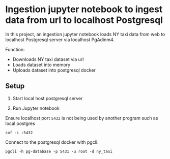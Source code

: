 # Ingestion jupyter notebook to ingest data from url to localhost Postgresql

In this project, an ingestion jupyter notebook loads NY taxi data from web to localhost Postgresql server via localhost PgAdinm4.

Function:

- Downloads NY taxi dataset via url
- Loads dataset into memory
- Uploads dataset into postgresql docker

## Setup

1. Start local host postgresql server

2. Run Jupyter notebook

Ensure localhost port `5432` is not being used by another program such as local postgres
    
    sof -i :5432


Connect to the postgresql docker with pgcli: 
            
    pgcli -h pg-database -p 5431 -u root -d ny_taxi
    